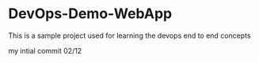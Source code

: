 # DevOps-Demo-WebApp
This is a sample project used for learning the devops end to end concepts

my intial commit 02/12
